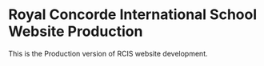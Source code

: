 # Royal Concorde International School Website Production

This is the Production version of RCIS website development.
